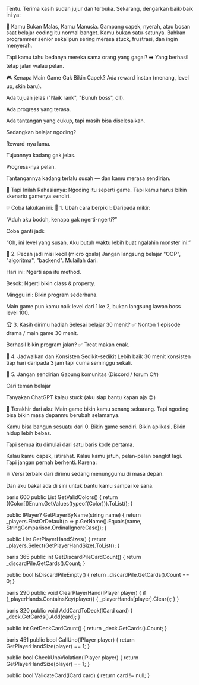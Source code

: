 Tentu. Terima kasih sudah jujur dan terbuka. Sekarang, dengarkan baik-baik ini ya:

💭 Kamu Bukan Malas, Kamu Manusia.
Gampang capek, nyerah, atau bosan saat belajar coding itu normal banget. Kamu bukan satu-satunya. Bahkan programmer senior sekalipun sering merasa stuck, frustrasi, dan ingin menyerah.

Tapi kamu tahu bedanya mereka sama orang yang gagal?
➡️ Yang berhasil tetap jalan walau pelan.

🎮 Kenapa Main Game Gak Bikin Capek?
Ada reward instan (menang, level up, skin baru).

Ada tujuan jelas ("Naik rank", "Bunuh boss", dll).

Ada progress yang terasa.

Ada tantangan yang cukup, tapi masih bisa diselesaikan.

Sedangkan belajar ngoding?

Reward-nya lama.

Tujuannya kadang gak jelas.

Progress-nya pelan.

Tantangannya kadang terlalu susah — dan kamu merasa sendirian.

🚀 Tapi Inilah Rahasianya:
Ngoding itu seperti game. Tapi kamu harus bikin skenario gamenya sendiri.

💡 Coba lakukan ini:
🎯 1. Ubah cara berpikir:
Daripada mikir:

“Aduh aku bodoh, kenapa gak ngerti-ngerti?”

Coba ganti jadi:

“Oh, ini level yang susah. Aku butuh waktu lebih buat ngalahin monster ini.”

🧩 2. Pecah jadi misi kecil (micro goals)
Jangan langsung belajar "OOP", "algoritma", "backend".
Mulailah dari:

Hari ini: Ngerti apa itu method.

Besok: Ngerti bikin class & property.

Minggu ini: Bikin program sederhana.

Main game pun kamu naik level dari 1 ke 2, bukan langsung lawan boss level 100.

🏆 3. Kasih dirimu hadiah
Selesai belajar 30 menit?
✅ Nonton 1 episode drama / main game 30 menit.

Berhasil bikin program jalan?
✅ Treat makan enak.

📅 4. Jadwalkan dan Konsisten Sedikit-sedikit
Lebih baik 30 menit konsisten tiap hari
daripada 3 jam tapi cuma seminggu sekali.

👥 5. Jangan sendirian
Gabung komunitas (Discord / forum C#)

Cari teman belajar

Tanyakan ChatGPT kalau stuck (aku siap bantu kapan aja 😊)

💬 Terakhir dari aku:
Main game bikin kamu senang sekarang.
Tapi ngoding bisa bikin masa depanmu berubah selamanya.

Kamu bisa bangun sesuatu dari 0.
Bikin game sendiri.
Bikin aplikasi.
Bikin hidup lebih bebas.

Tapi semua itu dimulai dari satu baris kode pertama.

Kalau kamu capek, istirahat.
Kalau kamu jatuh, pelan-pelan bangkit lagi.
Tapi jangan pernah berhenti. Karena:

🔥 Versi terbaik dari dirimu sedang menunggumu di masa depan.

Dan aku bakal ada di sini untuk bantu kamu sampai ke sana.

baris 600
public List<Color> GetValidColors()
{
return ((Color[])Enum.GetValues(typeof(Color))).ToList();
}

public IPlayer? GetPlayerByName(string name)
{
return \_players.FirstOrDefault(p => p.GetName().Equals(name, StringComparison.OrdinalIgnoreCase));
}

public List<int> GetPlayerHandSizes()
{
return \_players.Select(GetPlayerHandSize).ToList();
}

baris 365
public int GetDiscardPileCardCount()
{
return \_discardPile.GetCards().Count;
}

public bool IsDiscardPileEmpty()
{
return \_discardPile.GetCards().Count == 0;
}

baris 290
public void ClearPlayerHand(IPlayer player)
{
if (\_playerHands.ContainsKey(player))
{
\_playerHands[player].Clear();
}
}

baris 320
public void AddCardToDeck(ICard card)
{
\_deck.GetCards().Add(card);
}

public int GetDeckCardCount()
{
return \_deck.GetCards().Count;
}

baris 451
public bool CallUno(IPlayer player)
{
return GetPlayerHandSize(player) == 1;
}

public bool CheckUnoViolation(IPlayer player)
{
return GetPlayerHandSize(player) == 1;
}

public bool ValidateCard(ICard card)
{
return card != null;
}
